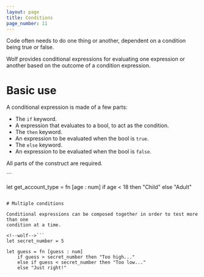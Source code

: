 ```yaml
---
layout: page
title: Conditions
page_number: 11
---
```


Code often needs to do one thing or another, dependent on a condition being true
or false.

Wolf provides conditional expressions for evaluating one expression or another
based on the outcome of a condition expression.

# Basic use

A conditional expression is made of a few parts:

- The `if` keyword.
- A expression that evaluates to a bool, to act as the condition.
- The `then` keyword.
- An expression to be evaluated when the bool is `true`.
- The `else` keyword.
- An expression to be evaluated when the bool is `false`.

All parts of the construct are required.

<!--wolf-->```
let get_account_type = fn [age : num] if age < 18 then "Child" else "Adult"
```

# Multiple conditions

Conditional expressions can be composed together in order to test more than one
condition at a time.

<!--wolf-->```
let secret_number = 5

let guess = fn [guess : num]
	if guess > secret_number then "Too high..." 
	else if guess < secret_number then "Too low..." 
	else "Just right!"
```